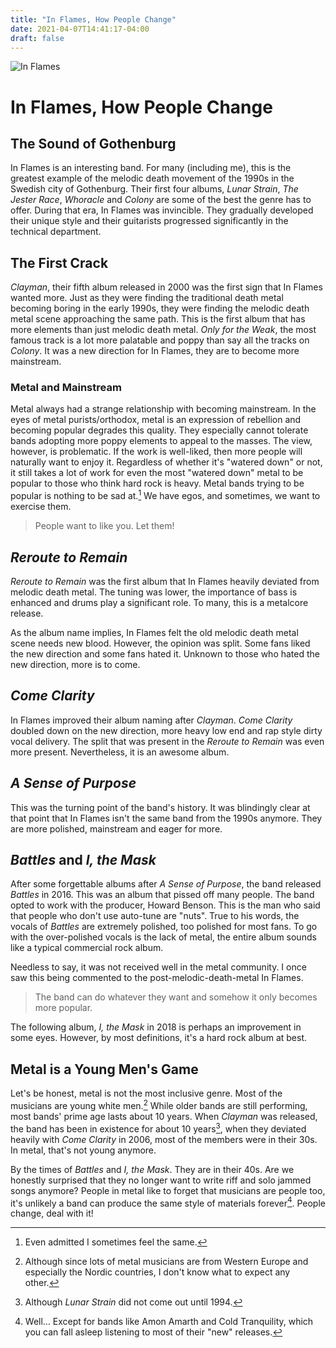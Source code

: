```yaml
---
title: "In Flames, How People Change"
date: 2021-04-07T14:41:17-04:00
draft: false
---
```


![In Flames](https://upload.wikimedia.org/wikipedia/commons/0/06/In_Flames_-_2017153171434_2017-06-02_Rock_am_Ring_-_Sven_-_1D_X_II_-_1069_-_AK8I7011.jpg)

# In Flames, How People Change

## The Sound of Gothenburg

In Flames is an interesting band. For many (including me), this is the greatest example of the melodic death movement of
the 1990s in the Swedish city of Gothenburg. Their first four albums, _Lunar Strain_, _The Jester Race_, _Whoracle_ and
_Colony_ are some of the best the genre has to offer. During that era, In Flames was invincible. They gradually
developed their unique style and their guitarists progressed significantly in the technical department.

## The First Crack

_Clayman_, their fifth album released in 2000 was the first sign that In Flames wanted more. Just as they were finding
the traditional death metal becoming boring in the early 1990s, they were finding the melodic death metal scene
approaching the same path. This is the first album that has more elements than just melodic death metal. _Only for the
Weak_, the most famous track is a lot more palatable and poppy than say all the tracks on _Colony_. It was a new
direction for In Flames, they are to become more mainstream.

### Metal and Mainstream

Metal always had a strange relationship with becoming mainstream. In the eyes of metal purists/orthodox, metal is an
expression of rebellion and becoming popular degrades this quality. They especially cannot tolerate bands adopting more
poppy elements to appeal to the masses. The view, however, is problematic. If the work is well-liked, then more people
will naturally want to enjoy it. Regardless of whether it's "watered down" or not, it still takes a lot of work for even
the most "watered down" metal to be popular to those who think hard rock is heavy. Metal bands trying to be popular is
nothing to be sad at.[^1] We have egos, and sometimes, we want to exercise them.

> People want to like you. Let them!

## _Reroute to Remain_

_Reroute to Remain_ was the first album that In Flames heavily deviated from melodic death metal. The tuning was lower,
the importance of bass is enhanced and drums play a significant role. To many, this is a metalcore release.

As the album name implies, In Flames felt the old melodic death metal scene needs new blood. However, the opinion was
split. Some fans liked the new direction and some fans hated it. Unknown to those who hated the new direction, more is
to come.

## _Come Clarity_

In Flames improved their album naming after _Clayman_. _Come Clarity_ doubled down on the new direction, more heavy low
end and rap style dirty vocal delivery. The split that was present in the _Reroute to Remain_ was even more present.
Nevertheless, it is an awesome album.

## _A Sense of Purpose_

This was the turning point of the band's history. It was blindingly clear at that point that In Flames isn't the same
band from the 1990s anymore. They are more polished, mainstream and eager for more.

## _Battles_ and _I, the Mask_

After some forgettable albums after _A Sense of Purpose_, the band released _Battles_ in 2016. This was an album that
pissed off many people. The band opted to work with the producer, Howard Benson. This is the man who said that people
who don't use auto-tune are "nuts". True to his words, the vocals of _Battles_ are extremely polished, too polished for
most fans. To go with the over-polished vocals is the lack of metal, the entire album sounds like a typical commercial
rock album.

Needless to say, it was not received well in the metal community. I once saw this being commented to the
post-melodic-death-metal In Flames.

> The band can do whatever they want and somehow it only becomes more popular.

The following album, _I, the Mask_ in 2018 is perhaps an improvement in some eyes. However, by most definitions, it's a
hard rock album at best.

## Metal is a Young Men's Game

Let's be honest, metal is not the most inclusive genre. Most of the musicians are young white men.[^2] While older bands
are still performing, most bands' prime age lasts about 10 years. When _Clayman_ was released, the band has been in
existence for about 10 years[^3], when they deviated heavily with _Come Clarity_ in 2006, most of the members were in
their 30s. In metal, that's not young anymore.

By the times of _Battles_ and _I, the Mask_. They are in their 40s. Are we honestly surprised that they no longer want
to write riff and solo jammed songs anymore? People in metal like to forget that musicians are people too, it's unlikely
a band can produce the same style of materials forever[^4]. People change, deal with it!

[^1]: Even admitted I sometimes feel the same.
[^2]:
    Although since lots of metal musicians are from Western Europe and especially the Nordic countries, I don't know
    what to expect any other.

[^3]: Although _Lunar Strain_ did not come out until 1994.
[^4]:
    Well... Except for bands like Amon Amarth and Cold Tranquility, which you can fall asleep listening to most of their
    "new" releases.
